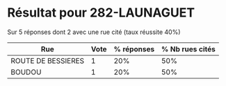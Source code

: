 # Résultat pour 282-LAUNAGUET

Sur 5 réponses dont 2 avec une rue cité (taux réussite 40%)

| Rue | Vote | % réponses | % Nb rues cités|
|-----|------|------------|----------------|
| ROUTE DE BESSIERES | 1 | 20% | 50%|
| BOUDOU | 1 | 20% | 50%|
